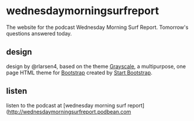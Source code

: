 # wednesdaymorningsurfreport
The website for the podcast Wednesday Morning Surf Report. Tomorrow's questions answered today.

## design
design by @rlarsen4, based on the theme [Grayscale](http://startbootstrap.com/template-overviews/grayscale/), a multipurpose, one page HTML theme for [Bootstrap](http://getbootstrap.com/) created by [Start Bootstrap](http://startbootstrap.com/).

## listen
listen to the podcast at [wednesday morning surf report](http://wednesdaymorningsurfreport.podbean.com
